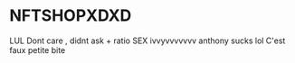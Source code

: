# NFTSHOPXDXD
LUL
Dont care , didnt ask + ratio
SEX
ivvyvvvvvvv
anthony sucks lol
C'est faux petite bite